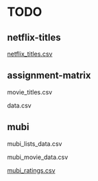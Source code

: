 # TODO

## netflix-titles

[netflix_titles.csv](/hw9/netflix-titles)

## assignment-matrix

movie_titles.csv

data.csv

## mubi

mubi_lists_data.csv

mubi_movie_data.csv

[mubi_ratings.csv](/hw9/mubi-ratings)